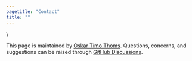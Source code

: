 ```yaml
---
pagetitle: "Contact"
title: ""
---
```


\  

This page is maintained by [Oskar Timo Thoms](https://twitter.com/TimoThoms). Questions, concerns, and suggestions can be raised through [GitHub Discussions](https://github.com/timothoms/covid19Outaouais/discussions).
